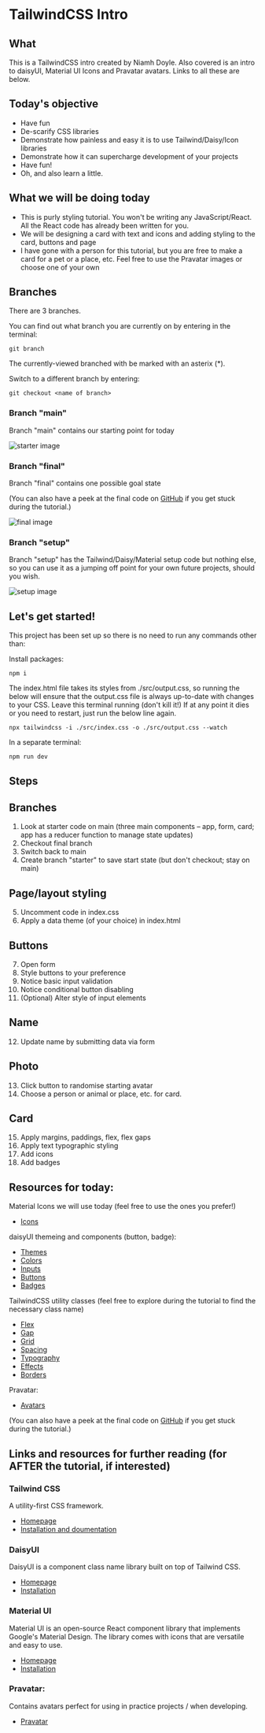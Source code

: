 # TailwindCSS Intro

## What

This is a TailwindCSS intro created by Niamh Doyle. Also covered is an intro to daisyUI, Material UI Icons and Pravatar avatars. Links to all these are below.

## Today's objective

- Have fun
- De-scarify CSS libraries
- Demonstrate how painless and easy it is to use Tailwind/Daisy/Icon libraries
- Demonstrate how it can supercharge development of your projects
- Have fun!
- Oh, and also learn a little.

## What we will be doing today

- This is purly styling tutorial. You won't be writing any JavaScript/React. All the React code has already been written for you.
- We will be designing a card with text and icons and adding styling to the card, buttons and page
- I have gone with a person for this tutorial, but you are free to make a card for a pet or a place, etc. Feel free to use the Pravatar images or choose one of your own

## Branches

There are 3 branches.

You can find out what branch you are currently on by entering in the terminal:

```
git branch
```

The currently-viewed branched with be marked with an asterix (\*).

Switch to a different branch by entering:

```
git checkout <name of branch>
```

### Branch "main"

Branch "main" contains our starting point for today

![starter image](/imgs/starter.png)

### Branch "final"

Branch "final" contains one possible goal state

(You can also have a peek at the final code on [GitHub](https://github.com/niamh-d/tailwind-css-intro/tree/final/src) if you get stuck during the tutorial.)

![final image](/imgs/final.png)

### Branch "setup"

Branch "setup" has the Tailwind/Daisy/Material setup code but nothing else, so you can use it as a jumping off point for your own future projects, should you wish.

![setup image](/imgs/setup.png)

## Let's get started!

This project has been set up so there is no need to run any commands other than:

Install packages:

```
npm i
```

The index.html file takes its styles from ./src/output.css, so running the below will ensure that the output.css file is always up-to-date with changes to your CSS. Leave this terminal running (don't kill it!) If at any point it dies or you need to restart, just run the below line again.

```
npx tailwindcss -i ./src/index.css -o ./src/output.css --watch
```

In a separate terminal:

```
npm run dev
```

## Steps

## Branches

1. Look at starter code on main (three main components – app, form, card; app has a reducer function to manage state updates)
2. Checkout final branch
3. Switch back to main
4. Create branch "starter" to save start state (but don't checkout; stay on main)

## Page/layout styling

5. Uncomment code in index.css
6. Apply a data theme (of your choice) in index.html

## Buttons

7. Open form
8. Style buttons to your preference
9. Notice basic input validation
10. Notice conditional button disabling
11. (Optional) Alter style of input elements

## Name

12. Update name by submitting data via form

## Photo

13. Click button to randomise starting avatar
14. Choose a person or animal or place, etc. for card.

## Card

15. Apply margins, paddings, flex, flex gaps
16. Apply text typographic styling
17. Add icons
18. Add badges

## Resources for today:

Material Icons we will use today (feel free to use the ones you prefer!)

- [Icons](https://mui.com/material-ui/material-icons/)

daisyUI themeing and components (button, badge):

- [Themes](https://daisyui.com/docs/themes/)
- [Colors](https://daisyui.com/docs/colors/)
- [Inputs](https://daisyui.com/components/input/)
- [Buttons](https://daisyui.com/components/button/)
- [Badges](https://daisyui.com/components/badge/)

TailwindCSS utility classes (feel free to explore during the tutorial to find the necessary class name)

- [Flex](https://tailwindcss.com/docs/flex)
- [Gap](https://tailwindcss.com/docs/gap)
- [Grid](https://tailwindcss.com/docs/grid-template-columns)
- [Spacing](https://tailwindcss.com/docs/padding)
- [Typography](https://tailwindcss.com/docs/font-family)
- [Effects](https://tailwindcss.com/docs/box-shadow)
- [Borders](https://tailwindcss.com/docs/border-radius)

Pravatar:

- [Avatars](https://pravatar.cc/images)

(You can also have a peek at the final code on [GitHub](https://github.com/niamh-d/tailwind-css-intro/tree/final/src) if you get stuck during the tutorial.)

## Links and resources for further reading (for AFTER the tutorial, if interested)

### Tailwind CSS

A utility-first CSS framework.

- [Homepage](https://tailwindcss.com/)
- [Installation and doumentation](https://tailwindcss.com/docs/installation)

### DaisyUI

DaisyUI is a component class name library built on top of Tailwind CSS.

- [Homepage](https://daisyui.com/)
- [Installation](https://daisyui.com/docs/install/)

### Material UI

Material UI is an open-source React component library that implements Google's Material Design. The library comes with icons that are versatile and easy to use.

- [Homepage](https://mui.com/material-ui/getting-started/)
- [Installation](https://mui.com/material-ui/getting-started/installation/)

### Pravatar:

Contains avatars perfect for using in practice projects / when developing.

- [Pravatar](https://pravatar.cc/)

